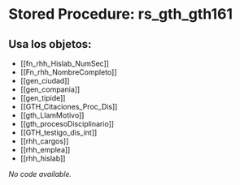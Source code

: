 # Stored Procedure: rs_gth_gth161

## Usa los objetos:
- [[fn_rhh_Hislab_NumSec]]
- [[Fn_rhh_NombreCompleto]]
- [[gen_ciudad]]
- [[gen_compania]]
- [[gen_tipide]]
- [[GTH_Citaciones_Proc_Dis]]
- [[gth_LlamMotivo]]
- [[gth_procesoDisciplinario]]
- [[GTH_testigo_dis_int]]
- [[rhh_cargos]]
- [[rhh_emplea]]
- [[rhh_hislab]]

*No code available.*
